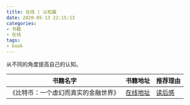 ```yaml
---
title: 在线 | 认知篇
date: 2020-05-13 22:15:13
categories:
- 书籍
- 在线
tags:
- book
---
```

从不同的角度提高自己的认知。

<!-- more -->

|书籍名字|书籍地址|推荐理由|
|---|---|---|
|《比特币：一个虚幻而真实的金融世界》|[在线地址](https://book.8btc.com/books/1/bitcoin/_book/)|[读后感](https://benpaodewoniu.github.io/2020/05/03/blockchain9/)|


